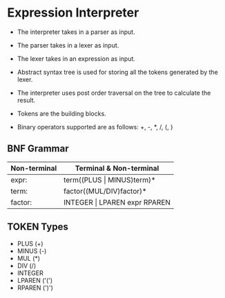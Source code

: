 # Expression Interpreter
* The interpreter takes in a parser as input. 
  
* The parser takes in a lexer as input. 
* The lexer takes in an expression as input. 
  
* Abstract syntax tree is used for
storing all the tokens generated by the lexer. 
  
* The interpreter uses post order traversal on the tree
to calculate the result.

* Tokens are the building blocks. 
* Binary operators supported are as follows: +, -, *, /, (, )

## BNF Grammar
Non-terminal  | Terminal & Non-terminal
------------- | -------------
expr: | term((PLUS \| MINUS)term)*
term: | factor((MUL/DIV)factor)*
factor: | INTEGER \| LPAREN expr RPAREN

## TOKEN Types
* PLUS (+)
* MINUS (-)
* MUL (*)
* DIV (/)
* INTEGER
* LPAREN ('(')
* RPAREN (')')


 
